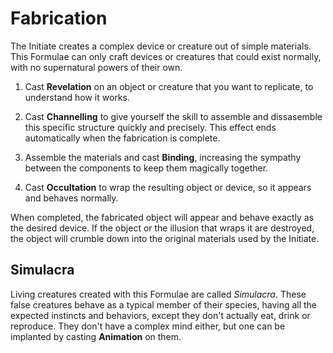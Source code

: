 # Fabrication

The Initiate creates a complex device or creature out of simple materials.
This Formulae can only craft devices or creatures that could exist normally, with no supernatural powers of their own. 

1. Cast __Revelation__ on an object or creature that you want to replicate, to understand how it works. 

1. Cast __Channelling__ to give yourself the skill to assemble and dissasemble this specific structure quickly and precisely.
This effect ends automatically when the fabrication is complete.

1. Assemble the materials and cast __Binding__, increasing the sympathy between the components to keep them magically together. 

1. Cast __Occultation__ to wrap the resulting object or device, so it appears and behaves normally. 


When completed, the fabricated object will appear and behave exactly as the desired device. 
If the object or the illusion that wraps it are destroyed, the object will crumble down into the original materials used by the Initiate. 


## Simulacra

Living creatures created with this Formulae are called _Simulacra_. 
These false creatures behave as a typical member of their species, having all the expected instincts and behaviors, except they don't actually eat, drink or reproduce. 
They don't have a complex mind either, but one can be implanted by casting __Animation__ on them.
